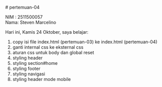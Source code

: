 # pertemuan-04

NIM : 2511500057<br>
Nama: Steven Marcelino<br>

Hari ini, Kamis 24 Oktober, saya belajar:
<ol>
<li>copy isi file index.html (pertemuan-03) ke index.html (pertemuan-04)</li>
<li>ganti internal css ke eksternal css</li>
<li>aturan css untuk body dan global reset</li>
<li>styling header</li>
<li>styling section#home</li>
<li>styling footer</li>
<li>styling navigasi</li>
<li>styling header mode mobile</li>
</ol>